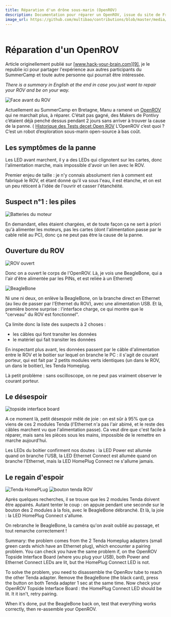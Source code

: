 ```yaml
---
title: Réparation d'un drône sous-marin (OpenROV)
description: Documentation pour réparer un OpenROV, issue du site de François (hack-your-brain.com) en explications et images.
image_url: https://github.com/multibao/contributions/blob/master/media/ROV-complet-face-meta.jpg?raw=true
---
```


<header>
<link rel="canonical" href:"www.hack-your-brain.com/reparation-dun-openrov/" />
</header>

# Réparation d'un OpenROV

Article originellement publié sur [www.hack-your-brain.com][9], je le republie ici pour partager l'expérience aux autres participants du SummerCamp et toute autre personne qui pourrait être intéressée.

_There is a summary in English at the end in case you just want to repair your ROV and be on your way._

![Face avant du ROV][1] 

Actuellement au SummerCamp en Bretagne, Manu a ramené un [OpenROV][2] qui ne marchait plus, à réparer.
C’était pas gagné, des Makers de Pontivy c’étaient déjà penché dessus pendant 2 jours sans arriver à trouver la cause de la panne. ( [Historique des Tests decet Open ROV](https://explore.hackpad.com/OceanisOpen-Tests-et-amlioration-de-lOpenROV-Explore-p4Y4dhu0uVt)
L’OpenROV c’est quoi ? C’est un robot d’exploration sous-marin open-source à bas coût.

## Les symptômes de la panne 

Les LED avant marchent, il y a des LEDs qui clignotent sur les cartes, donc l'alimentation marche, mais impossible d'avoir un lien avec le ROV. 

Premier enjeu de taille : je n'y connais absolument rien à comment est fabriqué le ROV, et étant donné qu'il va sous l'eau, il est étanche, et on est un peu réticent à l'idée de l'ouvrir et casser l'étanchéité. 

## Suspect n°1 : les piles 

![Batteries du moteur][3] 

En demandant, elles étaient chargées, et de toute façon ça ne sert à priori qu'à alimenter les moteurs, pas les cartes (dont l'alimentation passe par le cable relié au PC), donc ça ne peut pas être la cause de la panne. 

## Ouverture du ROV 

![ROV ouvert][4] 

Donc on a ouvert le corps de l'OpenROV. Là, je vois une BeagleBone, qui a l'air d'être alimentée par les PINs, et est reliée à un Ethernet)

![BeagleBone][5] 

Ni une ni deux, on enlève la BeagleBone, on la branche direct en Ethernet (au lieu de passer par l'Ethernet du ROV), avec une alimentation USB. Et là, première bonne surprise : l'interface charge, ce qui montre que le "cerveau" du ROV est fonctionnel". 

Ça limite donc la liste des suspects à 2 choses : 
* les câbles qui font transiter les données 
* le matériel qui fait transiter les données 

En inspectant plus avant, les données passent par le câble d'alimentation entre le ROV et le boitier sur lequel on branche le PC : il s'agit de courant porteur, qui est fait par 2 petits modules verts identiques (un dans le ROV, un dans le boitier), les Tenda Homeplug. 

Là petit problème : sans oscilloscope, on ne peut pas vraiment observer le courant porteur. 

## Le désespoir 

![topside interface board][6]

A ce moment là, petit désespoir mêlé de joie : on est sûr à 95% que ça viens de ces 2 modules Tenda (l'Ethernet n'a pas l'air abimé, et le reste des câbles marchent vu que l'alimentation passe). Ca veut dire que c'est facile à réparer, mais sans les pièces sous les mains, impossible de le remettre en marche aujourd'hui. 

Les LEDs du boitier confirment nos doutes : la LED Power est allumée quand on branche l'USB, la LED Ethernet Connect est allumée quand on branche l'Ethernet, mais la LED HomePlug Connect ne s'allume jamais. 

## Le regain d'espoir 

![Tenda HomePLug][7]
![bouton tenda ROV][8] 

Après quelques recherches, il se trouve que les 2 modules Tenda doivent être appairés. Autant tenter le coup : on appuie pendant une seconde sur le bouton des 2 modules à la fois, avec le BeagleBone débranché. Et là, la joie : la LED HomePlug Connect s'allume. 

On rebranche le BeagleBone, la caméra qu'on avait oublié au passage, et tout remarche correctement ! 

Summary: the problem comes from the 2 Tenda Homeplug adapters (small green cards which have an Ethernet plug), which encounter a pairing problem. You can check you have the same problem if, on the OpenROV Topside Interface Board (where you plug your USB), both Power and Ethernet Connect LEDs are lit, but the HomePlug Connect LED is not. 

To solve the problem, you need to disassemble the OpenRov tube to reach the other Tenda adapter. Remove the BeagleBone (the black card), press the button on both Tenda adapter 1 sec at the same time. Now check your OpenROV Topside Interface Board : the HomePlug Connect LED should be lit. It it isn't, retry pairing. 

When it's done, put the BeagleBone back on, test that everything works correctly, then re-assemble your OpenROV.

[1]: reparation_openrov/ROV-complet-face.jpg
[2]: http://www.openrov.com/
[3]: reparation_openrov/batteries-moteurs.jpg
[4]: reparation_openrov/tube-ouvert.jpg
[5]: reparation_openrov/beaglebone.jpg
[6]: reparation_openrov/topside-interface-board.jpg
[7]: reparation_openrov/Tenda-HomePlug.jpg
[8]: reparation_openrov/bouton-tenda-ROV.jpg
[9]: http://www.hack-your-brain.com/reparation-dun-openrov/

